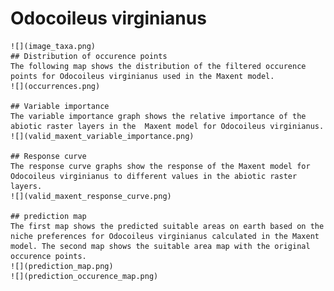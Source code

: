 # Odocoileus virginianus 
    ![](image_taxa.png) 
    ## Distribution of occurence points 
    The following map shows the distribution of the filtered occurence points for Odocoileus virginianus used in the Maxent model. 
    ![](occurrences.png)
    
    ## Variable importance 
    The variable importance graph shows the relative importance of the abiotic raster layers in the  Maxent model for Odocoileus virginianus. 
    ![](valid_maxent_variable_importance.png)
    
    ## Response curve 
    The response curve graphs show the response of the Maxent model for Odocoileus virginianus to different values in the abiotic raster layers. 
    ![](valid_maxent_response_curve.png)
    
    ## prediction map 
    The first map shows the predicted suitable areas on earth based on the niche preferences for Odocoileus virginianus calculated in the Maxent model. The second map shows the suitable area map with the original occurence points. 
    ![](prediction_map.png)
    ![](prediction_occurence_map.png)
    
